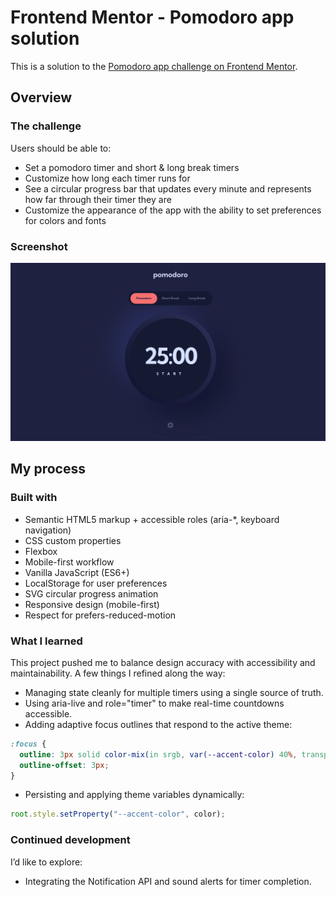 # Frontend Mentor - Pomodoro app solution

This is a solution to the [Pomodoro app challenge on Frontend Mentor](https://www.frontendmentor.io/challenges/pomodoro-app-KBFnycJ6G).

## Overview

### The challenge

Users should be able to:

- Set a pomodoro timer and short & long break timers
- Customize how long each timer runs for
- See a circular progress bar that updates every minute and represents how far through their timer they are
- Customize the appearance of the app with the ability to set preferences for colors and fonts

### Screenshot

![](./screenshot.jpg)

## My process

### Built with

- Semantic HTML5 markup + accessible roles (aria-\*, keyboard navigation)
- CSS custom properties
- Flexbox
- Mobile-first workflow
- Vanilla JavaScript (ES6+)
- LocalStorage for user preferences
- SVG circular progress animation
- Responsive design (mobile-first)
- Respect for prefers-reduced-motion

### What I learned

This project pushed me to balance design accuracy with accessibility and maintainability.
A few things I refined along the way:

- Managing state cleanly for multiple timers using a single source of truth.
- Using aria-live and role="timer" to make real-time countdowns accessible.
- Adding adaptive focus outlines that respond to the active theme:

```css
:focus {
  outline: 3px solid color-mix(in srgb, var(--accent-color) 40%, transparent);
  outline-offset: 3px;
}
```

- Persisting and applying theme variables dynamically:

```js
root.style.setProperty("--accent-color", color);
```

### Continued development

I’d like to explore:

- Integrating the Notification API and sound alerts for timer completion.
